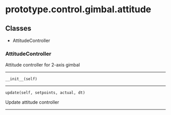 # prototype.control.gimbal.attitude

## Classes

- AttitudeController


### AttitudeController
Attitude controller for 2-axis gimbal 

---

    __init__(self)


---

    update(self, setpoints, actual, dt)

Update attitude controller 

---

